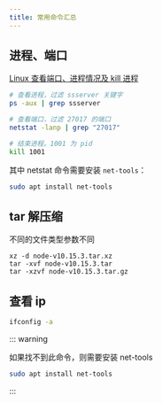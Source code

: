 ```yaml
---
title: 常用命令汇总
---
```


## 进程、端口

[Linux 查看端口、进程情况及 kill 进程](https://www.cnblogs.com/liuzhengliang/p/4609632.html)

```sh
# 查看进程，过滤 ssserver 关键字
ps -aux | grep ssserver

# 查看端口，过滤 27017 的端口
netstat -lanp | grep "27017"

# 结束进程。1001 为 pid
kill 1001
```

其中 netstat 命令需要安装 `net-tools`：

```sh
sudo apt install net-tools
```

## tar 解压缩

不同的文件类型参数不同

```
xz -d node-v10.15.3.tar.xz
tar -xvf node-v10.15.3.tar
tar -xzvf node-v10.15.3.tar.gz
```

## 查看 ip

```sh
ifconfig -a
```

::: warning

如果找不到此命令，则需要安装 net-tools

```sh
sudo apt install net-tools
```

:::
